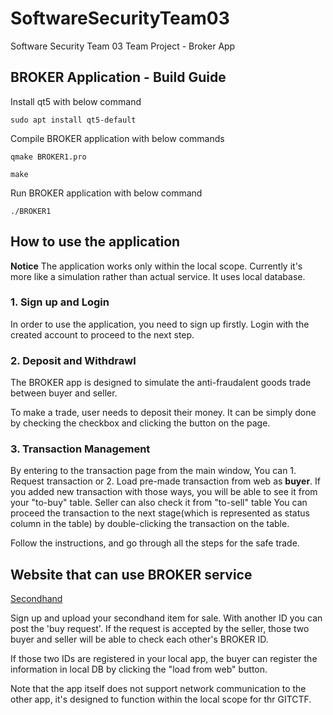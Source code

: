# SoftwareSecurityTeam03
Software Security Team 03 Team Project - Broker App

## BROKER Application - Build Guide

Install qt5 with below command
```
sudo apt install qt5-default
```

Compile BROKER application with below commands
```
qmake BROKER1.pro
```

```
make
```

Run BROKER application with below command
```
./BROKER1
```

## How to use the application

**Notice** The application works only within the local scope.
Currently it's more like a simulation rather than actual service.
It uses local database.

### 1. Sign up and Login

In order to use the application, you need to sign up firstly.
Login with the created account to proceed to the next step.

### 2. Deposit and Withdrawl

The BROKER app is designed to simulate the anti-fraudalent goods trade
between buyer and seller.

To make a trade, user needs to deposit their money.
It can be simply done by checking the checkbox and clicking the button on the page.

### 3. Transaction Management

By entering to the transaction page from the main window,
You can 1. Request transaction or 2. Load pre-made transaction from web
as **buyer**.
If you added new transaction with those ways,
you will be able to see it from your "to-buy" table.
Seller can also check it from "to-sell" table 
You can proceed the transaction to the next stage(which is represented as status column in the table)
by double-clicking the transaction on the table.

Follow the instructions, and go through all the steps for
the safe trade.


## Website that can use BROKER service

[Secondhand](http://3.36.207.92/)

Sign up and upload your secondhand item for sale.
With another ID you can post the 'buy request'.
If the request is accepted by the seller,
those two buyer and seller will be able to
check each other's BROKER ID.

If those two IDs are registered in your local app,
the buyer can register the information in local DB
by clicking the "load from web" button.

Note that the app itself does not support network
communication to the other app, it's designed to
function within the local scope for thr GITCTF.

